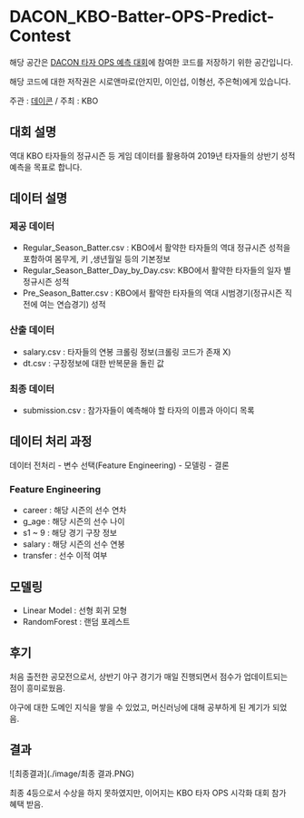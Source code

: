 # DACON_KBO-Batter-OPS-Predict-Contest

해당 공간은 [DACON 타자 OPS 예측 대회](https://dacon.io/competitions/official/62540/overview/)에 참여한 코드를 저장하기 위한 공간입니다.

해당 코드에 대한 저작권은 시로앤마로(안지민, 이인섭, 이형선, 주은혁)에게 있습니다.

주관 : [데이콘](https://dacon.io) / 주최 : KBO

## 대회 설명

역대 KBO 타자들의 정규시즌 등 게임 데이터를 활용하여 2019년 타자들의 상반기 성적 예측을 목표로 합니다.


## 데이터 설명

### 제공 데이터
* Regular_Season_Batter.csv : KBO에서 활약한 타자들의 역대 정규시즌 성적을 포함하여 몸무게, 키 ,생년월일 등의 기본정보
* Regular_Season_Batter_Day_by_Day.csv: KBO에서 활약한 타자들의 일자 별 정규시즌 성적
* Pre_Season_Batter.csv : KBO에서 활약한 타자들의 역대 시범경기(정규시즌 직전에 여는 연습경기) 성적

### 산출 데이터

* salary.csv : 타자들의 연봉 크롤링 정보(크롤링 코드가 존재 X)
* dt.csv : 구장정보에 대한 반복문을 돌린 값

### 최종 데이터
* submission.csv : 참가자들이 예측해야 할 타자의 이름과 아이디 목록

## 데이터 처리 과정

데이터 전처리 - 변수 선택(Feature Engineering) - 모델링 - 결론

### Feature Engineering
* career : 해당 시즌의 선수 연차
* g_age : 해당 시즌의 선수 나이
* s1 ~ 9 : 해당 경기 구장 정보
* salary : 해당 시즌의 선수 연봉
* transfer : 선수 이적 여부

## 모델링

* Linear Model : 선형 회귀 모형
* RandomForest : 랜덤 포레스트

## 후기

처음 출전한 공모전으로서, 상반기 야구 경기가 매일 진행되면서 점수가 업데이트되는 점이 흥미로웠음.

야구에 대한 도메인 지식을 쌓을 수 있었고, 머신러닝에 대해 공부하게 된 계기가 되었음.

## 결과

![최종결과](./image/최종 결과.PNG)

최종 4등으로서 수상을 하지 못하였지만, 이어지는 KBO 타자 OPS 시각화 대회 참가 혜택 받음.

